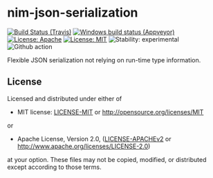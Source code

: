 # nim-json-serialization

[![Build Status (Travis)](https://img.shields.io/travis/status-im/nim-json-serialization/master.svg?label=Linux%20/%20macOS "Linux/macOS build status (Travis)")](https://travis-ci.org/status-im/nim-json-serialization)
[![Windows build status (Appveyor)](https://img.shields.io/appveyor/ci/nimbus/nim-json-serialization/master.svg?label=Windows "Windows build status (Appveyor)")](https://ci.appveyor.com/project/nimbus/nim-json-serialization)
[![License: Apache](https://img.shields.io/badge/License-Apache%202.0-blue.svg)](https://opensource.org/licenses/Apache-2.0)
[![License: MIT](https://img.shields.io/badge/License-MIT-blue.svg)](https://opensource.org/licenses/MIT)
![Stability: experimental](https://img.shields.io/badge/stability-experimental-orange.svg)
![Github action](https://github.com/status-im/nim-json-serialization/workflows/CI/badge.svg)

Flexible JSON serialization not relying on run-time type information.

## License

Licensed and distributed under either of

* MIT license: [LICENSE-MIT](LICENSE-MIT) or http://opensource.org/licenses/MIT

or

* Apache License, Version 2.0, ([LICENSE-APACHEv2](LICENSE-APACHEv2) or http://www.apache.org/licenses/LICENSE-2.0)

at your option. These files may not be copied, modified, or distributed except according to those terms.

